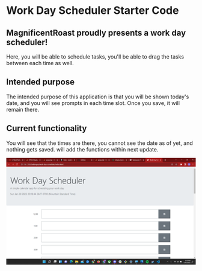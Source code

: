 # Work Day Scheduler Starter Code

## MagnificentRoast proudly presents a work day scheduler!

Here, you will be able to schedule tasks, you'll be able to drag the tasks between each time as well.

## Intended purpose

The intended purpose of this application is that you will be shown today's date, and you will see prompts in each time slot. Once you save, it will remain there.

## Current functionality

You will see that the times are there, you cannot see the date as of yet, and nothing gets saved. will add the functions within next update.

![screenshot](assets/css/workdayscheduler.png)